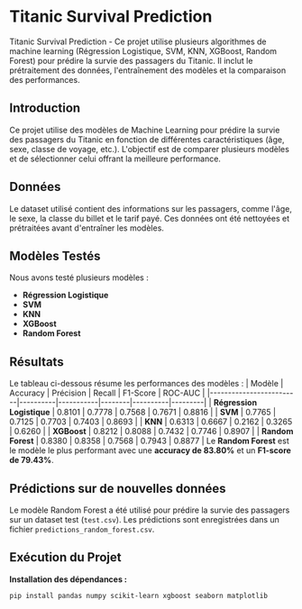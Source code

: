 # Titanic Survival Prediction
Titanic Survival Prediction - Ce projet utilise plusieurs algorithmes de machine learning (Régression Logistique, SVM, KNN, XGBoost, Random Forest) pour prédire la survie des passagers du Titanic. Il inclut le prétraitement des données, l'entraînement des modèles et la comparaison des performances.
## Introduction
Ce projet utilise des modèles de Machine Learning pour prédire la survie des passagers du Titanic en fonction de différentes caractéristiques (âge, sexe, classe de voyage, etc.). L'objectif est de comparer plusieurs modèles et de sélectionner celui offrant la meilleure performance.
## Données
Le dataset utilisé contient des informations sur les passagers, comme l'âge, le sexe, la classe du billet et le tarif payé. Ces données ont été nettoyées et prétraitées avant d'entraîner les modèles.
## Modèles Testés
Nous avons testé plusieurs modèles :
- **Régression Logistique**
- **SVM**
- **KNN**
- **XGBoost**
- **Random Forest**
## Résultats
Le tableau ci-dessous résume les performances des modèles :
| Modèle                  | Accuracy | Précision | Recall | F1-Score | ROC-AUC |
|-------------------------|----------|-----------|--------|----------|---------|
| **Régression Logistique**  | 0.8101   | 0.7778    | 0.7568 | 0.7671   | 0.8816  |
| **SVM**                    | 0.7765   | 0.7125    | 0.7703 | 0.7403   | 0.8693  |
| **KNN**                    | 0.6313   | 0.6667    | 0.2162 | 0.3265   | 0.6260  |
| **XGBoost**                | 0.8212   | 0.8088    | 0.7432 | 0.7746   | 0.8907  |
| **Random Forest**          | 0.8380   | 0.8358    | 0.7568 | 0.7943   | 0.8877  |
Le **Random Forest** est le modèle le plus performant avec une **accuracy de 83.80%** et un **F1-score de 79.43%**.
## Prédictions sur de nouvelles données
Le modèle Random Forest a été utilisé pour prédire la survie des passagers sur un dataset test (`test.csv`). Les prédictions sont enregistrées dans un fichier `predictions_random_forest.csv`.
## Exécution du Projet
**Installation des dépendances :**
```bash
pip install pandas numpy scikit-learn xgboost seaborn matplotlib
